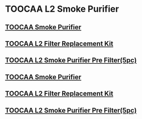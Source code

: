 ﻿---
sidebar_position: 5
sidebar_label: TOOCAA L2 Smoke Purifier
---
# TOOCAA L2 Smoke Purifier
## [TOOCAA Smoke Purifier](https://wiki.toocaa.com/en/toocaa-l2/TOOCAA-L2-Accessories/Smoke%20Purifier/smoke-purifier)
## [TOOCAA L2 Filter Replacement Kit](https://wiki.toocaa.com/en/toocaa-l2/TOOCAA-L2-Accessories/Smoke%20Purifier/filter-replacement-kit)
## [TOOCAA L2 Smoke Purifier Pre Filter(5pc)](https://wiki.toocaa.com/en/toocaa-l2/TOOCAA-L2-Accessories/Smoke%20Purifier/smoke-purifier-pre-filter-5pc)
## [TOOCAA Smoke Purifier](https://wiki.toocaa.com/en/toocaa-l2/TOOCAA-L2-Accessories/Smoke-Purifier/smoke-purifier)
## [TOOCAA L2 Filter Replacement Kit](https://wiki.toocaa.com/en/toocaa-l2/TOOCAA-L2-Accessories/Smoke-Purifier/filter-replacement-kit)
## [TOOCAA L2 Smoke Purifier Pre Filter(5pc)](https://wiki.toocaa.com/en/toocaa-l2/TOOCAA-L2-Accessories/Smoke-Purifier/smoke-purifier-pre-filter-5pc)
